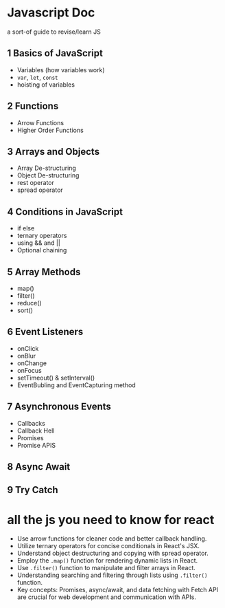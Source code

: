 # Javascript Doc
a sort-of guide to revise/learn JS 

## 1 Basics of JavaScript 
- Variables (how variables work) 
- `var`, `let`, `const` 
- hoisting of variables

## 2 Functions 
- Arrow Functions 
- Higher Order Functions
 
## 3 Arrays and Objects 
- Array De-structuring 
- Object De-structuring 
- rest operator 
- spread operator

## 4 Conditions in JavaScript 
- if else 
- ternary operators 
- using && and || 
- Optional chaining

## 5 Array Methods 
- map()
- filter() 
- reduce() 
- sort()

## 6 Event Listeners 
- onClick 
- onBlur 
- onChange 
- onFocus 
- setTimeout() & setInterval() 
- EventBubling and EventCapturing method 

## 7 Asynchronous Events 
- Callbacks 
- Callback Hell 
- Promises 
- Promise APIS 

## 8 Async Await 

## 9 Try Catch

# all the js you need to know for react
- Use arrow functions for cleaner code and better callback handling.
- Utilize ternary operators for concise conditionals in React's JSX.
- Understand object destructuring and copying with spread operator.
- Employ the `.map()` function for rendering dynamic lists in React.
- Use `.filter()` function to manipulate and filter arrays in React.
- Understanding searching and filtering through lists using `.filter()` function.
- Key concepts: Promises, async/await, and data fetching with Fetch API are crucial for web development and communication with APIs.
